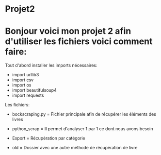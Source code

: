 # Projet2
 
# Bonjour voici mon projet 2 afin d'utiliser les fichiers voici comment faire:

Tout d'abord installer les imports nécessaires: 


- import urllib3
- import csv
- import os 
- import beautifulsoup4
- import requests

Les fichiers: 

- bockscraping.py = Fichier principale afin de récupérer les éléments des livres 

- python_scrap = Il permet d'analyser 1 par 1 ce dont nous avons besoin

- Export = Récupération par catégorie 

- old = Dossier avec une autre méthode de récupération de livre
